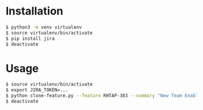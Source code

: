 # Installation

```bash
$ python3 -m venv virtualenv
$ source virtualenv/bin/activate
$ pip install jira
$ deactivate
```

# Usage

```bash
$ source virtualenv/bin/activate
$ export JIRA_TOKEN=...
$ python clone-feature.py --feature RHTAP-383 --summary "New Team Enablement" --dry-run
$ deactivate
```
